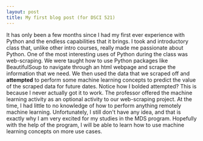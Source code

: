 ```yaml
---
layout: post
title: My first blog post (for DSCI 521)
---
```


It has only been a few months since I had my first ever experience with Python and the endless capabilities that it brings. I took and introductory class that, unlike other intro courses, really made me passionate about Python. One of the most interesting uses of Python during the class was web-scraping. We were taught how to use Python packages like BeautifulSoup to navigate through an html webpage and scrape the information that we need. We then used the data that we scraped off and **attempted** to perform some machine learning concepts to predict the value of the scraped data for future dates. Notice how I bolded attempted? This is because I never actually got it to work. The professor offered the machine learning activity as an optional activity to our web-scraping project. At the time, I had little to no knowledge of how to perform anything remotely machine learning. Unfortunately, I still don't have any idea, and that is exactly why I am very excited for my studies in the MDS program. Hopefully with the help of the program, I will be able to learn how to use machine learning concepts on more use cases. 
